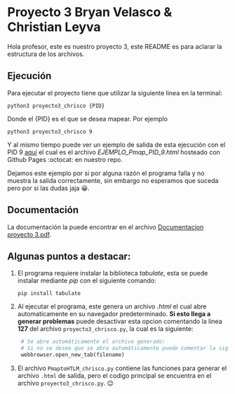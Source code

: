 # Proyecto 3 Bryan Velasco & Christian Leyva

Hola profesor, este es nuestro proyecto 3, este README es para aclarar la estructura de los archivos.

## Ejecución

Para ejecutar el proyecto tiene que utilizar la siguiente linea en la terminal:

~~~console
python3 proyecto3_chrisco {PID}
~~~

Donde el {PID} es el que se desea mapear. Por ejemplo

```console
python3 proyecto3_chrisco 9
```

Y al mismo tiempo puede ver un ejemplo de salida de esta ejecución con el PID 9 [aquí](https://chrisley304.github.io/sistop-2022-2/proyectos/3/EJEMPLO_Pmap_PID_9.html) el cual es el archivo *EJEMPLO_Pmap_PID_9.html* hosteado con Github Pages :octocat: en nuestro repo.

Dejamos este ejemplo por si por alguna razón el programa falla y no muestra la salida correctamente, sin embargo no esperamos que suceda pero por si las dudas jaja 😀.

## Documentación

La documentación la puede encontrar en el archivo [Documentacion proyecto 3.pdf](./Documentacion%20proyecto%203.pdf).

## Algunas puntos a destacar:

1. El programa requiere instalar la biblioteca *tabulate*, esta se puede instalar mediante *pip* con el siguiente comando:
   ```console
   pip install tabulate
   ```
2. Al ejecutar el programa, este genera un archivo *.html* el cual abre automaticamente en su navegador predeterminado. **Si esto llega a generar problemas** puede desactivar esta opcion comentando la linea **127** del archivo  `proyecto3_chrisco.py`, la cual es la siguiente:
   ```python
    # Se abre automáticamente el archivo generado:
    # Si no se desea que se abra automáticamente puede comentar la siguiente linea:
    webbrowser.open_new_tab(filename)
   ```
3. El archivo `PmaptoHTLM_chrisco.py` contiene las funciones para generar el archivo `.html` de salida, pero el codigo principal se encuentra en el archivo `proyecto3_chrisco.py`. 😉